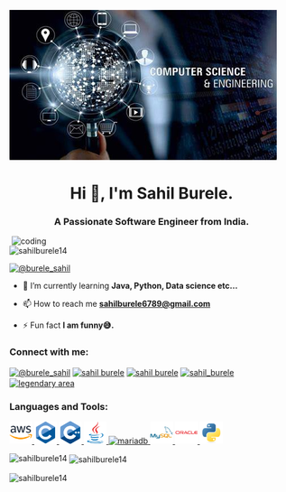 ![logo](https://github.com/sahilburele14/sahilburele/blob/main/banner.jpg)
<h1 align="center">Hi 👋, I'm Sahil Burele.</h1>
<h3 align="center">A Passionate Software Engineer from India.</h3>

<img align="right" alt="coding" width="500" src="https://user-images.githubusercontent.com/55389276/140866485-8fb1c876-9a8f-4d6a-98dc-08c4981eaf70.gif">


<p align="left"> <img src="https://komarev.com/ghpvc/?username=sahilburele14&label=Profile%20views&color=0e75b6&style=flat" alt="sahilburele14" /> </p>

<p align="left"> <a href="https://twitter.com/@burele_sahil" target="blank"><img src="https://img.shields.io/twitter/follow/@burele_sahil?logo=twitter&style=for-the-badge" alt="@burele_sahil" /></a> </p>

- 🌱 I’m currently learning **Java, Python, Data science etc...**

- 📫 How to reach me **sahilburele6789@gmail.com**

- ⚡ Fun fact **I am funny😅.**

<h3 align="left">Connect with me:</h3>
<p align="left">
<a href="https://twitter.com/@burele_sahil" target="blank"><img align="center" src="https://raw.githubusercontent.com/rahuldkjain/github-profile-readme-generator/master/src/images/icons/Social/twitter.svg" alt="@burele_sahil" height="30" width="40" /></a>
<a href="https://linkedin.com/in/sahil burele" target="blank"><img align="center" src="https://raw.githubusercontent.com/rahuldkjain/github-profile-readme-generator/master/src/images/icons/Social/linked-in-alt.svg" alt="sahil burele" height="30" width="40" /></a>
<a href="https://fb.com/sahil burele" target="blank"><img align="center" src="https://raw.githubusercontent.com/rahuldkjain/github-profile-readme-generator/master/src/images/icons/Social/facebook.svg" alt="sahil burele" height="30" width="40" /></a>
<a href="https://instagram.com/sahil_burele" target="blank"><img align="center" src="https://raw.githubusercontent.com/rahuldkjain/github-profile-readme-generator/master/src/images/icons/Social/instagram.svg" alt="sahil_burele" height="30" width="40" /></a>
<a href="https://www.youtube.com/c/legendary area" target="blank"><img align="center" src="https://raw.githubusercontent.com/rahuldkjain/github-profile-readme-generator/master/src/images/icons/Social/youtube.svg" alt="legendary area" height="30" width="40" /></a>
</p>

<h3 align="left">Languages and Tools:</h3>
<p align="left"> <a href="https://aws.amazon.com" target="_blank" rel="noreferrer"> <img src="https://raw.githubusercontent.com/devicons/devicon/master/icons/amazonwebservices/amazonwebservices-original-wordmark.svg" alt="aws" width="40" height="40"/> </a> <a href="https://www.cprogramming.com/" target="_blank" rel="noreferrer"> <img src="https://raw.githubusercontent.com/devicons/devicon/master/icons/c/c-original.svg" alt="c" width="40" height="40"/> </a> <a href="https://www.w3schools.com/cpp/" target="_blank" rel="noreferrer"> <img src="https://raw.githubusercontent.com/devicons/devicon/master/icons/cplusplus/cplusplus-original.svg" alt="cplusplus" width="40" height="40"/> </a> <a href="https://www.java.com" target="_blank" rel="noreferrer"> <img src="https://raw.githubusercontent.com/devicons/devicon/master/icons/java/java-original.svg" alt="java" width="40" height="40"/> </a> <a href="https://mariadb.org/" target="_blank" rel="noreferrer"> <img src="https://www.vectorlogo.zone/logos/mariadb/mariadb-icon.svg" alt="mariadb" width="40" height="40"/> </a> <a href="https://www.mysql.com/" target="_blank" rel="noreferrer"> <img src="https://raw.githubusercontent.com/devicons/devicon/master/icons/mysql/mysql-original-wordmark.svg" alt="mysql" width="40" height="40"/> </a> <a href="https://www.oracle.com/" target="_blank" rel="noreferrer"> <img src="https://raw.githubusercontent.com/devicons/devicon/master/icons/oracle/oracle-original.svg" alt="oracle" width="40" height="40"/> </a> <a href="https://www.python.org" target="_blank" rel="noreferrer"> <img src="https://raw.githubusercontent.com/devicons/devicon/master/icons/python/python-original.svg" alt="python" width="40" height="40"/> </a> </p>

<p><img align="left" src="https://github-readme-stats.vercel.app/api/top-langs?username=sahilburele14&show_icons=true&locale=en&layout=compact" alt="sahilburele14" /></p>

<p>&nbsp;<img align="center" src="https://github-readme-stats.vercel.app/api?username=sahilburele14&show_icons=true&locale=en" alt="sahilburele14" /></p>

<p><img align="center" src="https://github-readme-streak-stats.herokuapp.com/?user=sahilburele14&" alt="sahilburele14" /></p>
